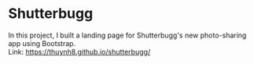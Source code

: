 # Shutterbugg
In this project, I built a landing page for Shutterbugg's new photo-sharing app using Bootstrap.  
Link:  https://thuynh8.github.io/shutterbugg/
